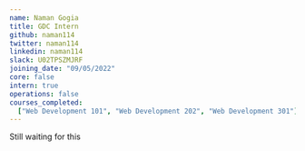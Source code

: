 ```yaml
---
name: Naman Gogia
title: GDC Intern
github: naman114
twitter: naman114
linkedin: naman114
slack: U02TPSZMJRF
joining_date: "09/05/2022"
core: false
intern: true
operations: false
courses_completed:
  ["Web Development 101", "Web Development 202", "Web Development 301"]
---
```


Still waiting for this
